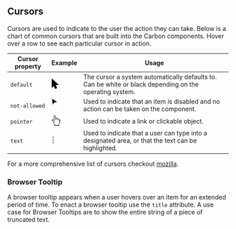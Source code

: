 
## Cursors

Cursors are used to indicate to the user the action they can take. Below is a chart of common cursors that are built into the Carbon components. Hover over a row to see each particular cursor in action.

| Cursor property  | Example | Usage |
|------------------|---------|-------|
| `default`        | ![Example of a text cursor](images/Default-black.png)| The cursor a system automatically defaults to. Can be white or black depending on the operating system. |
| `not-allowed`    | ![Example of a text cursor](images/Disabled.png) | Used to indicate that an item is disabled and no action can be taken on the component.|
| `pointer`        | ![Example of a text cursor](images/Hover.png) | Used to indicate a link or clickable object. |
| `text`           | ![Example of a text cursor](images/Text.png) | Used to indicate that a user can type into a designated area, or that the text can be highlighted. |


For a more comprehensive list of cursors checkout [mozilla](https://developer.mozilla.org/en-US/docs/Web/CSS/cursor).

### Browser Tooltip

A browser tooltip appears when a user hovers over an item for an extended period of time.  To enact a browser tooltip use the `title` attribute.  A use case for Browser Tooltips are to show the entire string of a piece of truncated text. 
